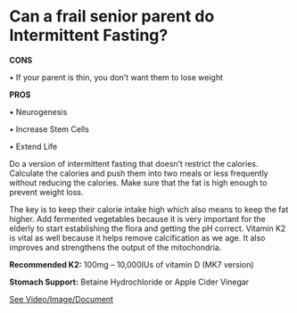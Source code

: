 # Can a frail senior parent do Intermittent Fasting?

**CONS**

• If your parent is thin, you don’t want them to lose weight

**PROS**

• Neurogenesis

• Increase Stem Cells

• Extend Life

Do a version of intermittent fasting that doesn’t restrict the calories. Calculate the calories and push them into two meals or less frequently without reducing the calories. Make sure that the fat is high enough to prevent weight loss.

The key is to keep their calorie intake high which also means to keep the fat higher. Add fermented vegetables because it is very important for the elderly to start establishing the flora and getting the pH correct. Vitamin K2 is vital as well because it helps remove calcification as we age. It also improves and strengthens the output of the mitochondria.

**Recommended K2:** 100mg – 10,000IUs of vitamin D (MK7 version)

**Stomach Support:** Betaine Hydrochloride or Apple Cider Vinegar

 [See Video/Image/Document](https://hls-player.drberg.com/asset?path=migrated-assets/can-a-frail-senior-parent-do-intermittent-fasting-drberg)